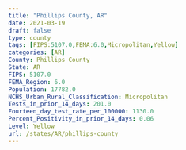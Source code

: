 ```yaml
---
title: "Phillips County, AR"
date: 2021-03-19
draft: false
type: county
tags: [FIPS:5107.0,FEMA:6.0,Micropolitan,Yellow]
categories: [AR]
County: Phillips County
State: AR
FIPS: 5107.0
FEMA_Region: 6.0
Population: 17782.0
NCHS_Urban_Rural_Classification: Micropolitan
Tests_in_prior_14_days: 201.0
Fourteen_day_test_rate_per_100000: 1130.0
Percent_Positivity_in_prior_14_days: 0.06
Level: Yellow
url: /states/AR/phillips-county
---
```



